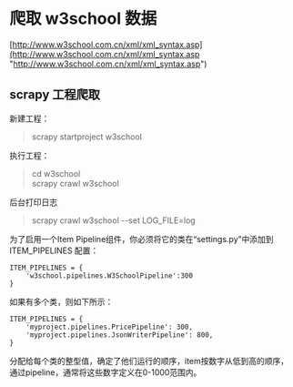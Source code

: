# 爬取 w3school 数据 #  
[http://www.w3school.com.cn/xml/xml_syntax.asp](http://www.w3school.com.cn/xml/xml_syntax.asp "http://www.w3school.com.cn/xml/xml_syntax.asp")

## scrapy 工程爬取 ##
新建工程：
> scrapy startproject w3school

执行工程：
> cd w3school  
> scrapy crawl w3school  

后台打印日志
> scrapy crawl w3school --set LOG_FILE=log


为了启用一个Item Pipeline组件，你必须将它的类在“settings.py”中添加到 ITEM_PIPELINES 配置：  

    ITEM_PIPELINES = {
    	'w3school.pipelines.W3SchoolPipeline':300
	}
如果有多个类，则如下所示：

    ITEM_PIPELINES = {
    	'myproject.pipelines.PricePipeline': 300,
    	'myproject.pipelines.JsonWriterPipeline': 800,
	}
分配给每个类的整型值，确定了他们运行的顺序，item按数字从低到高的顺序，通过pipeline，通常将这些数字定义在0-1000范围内。